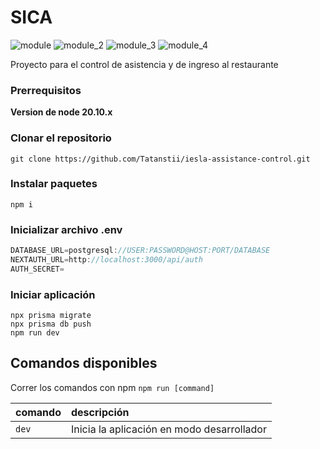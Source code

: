 # SICA


![module](https://github.com/user-attachments/assets/65329bb8-1783-44ea-8613-1b753ab9e61e)
![module_2](https://github.com/user-attachments/assets/fb6bd95c-491b-4afe-85d6-0640a3a4377e)
![module_3](https://github.com/user-attachments/assets/b9963ec3-4bbc-44b9-bbc5-b5fd6e9ecb1c)
![module_4](https://github.com/user-attachments/assets/efc851af-2c7a-4664-8e78-2d8d74f55021)






Proyecto para el control de asistencia y de ingreso al restaurante

### Prerrequisitos

**Version de node 20.10.x**

### Clonar el repositorio

```shell
git clone https://github.com/Tatanstii/iesla-assistance-control.git
```

### Instalar paquetes

```shell
npm i
```

### Inicializar archivo .env

```js
DATABASE_URL=postgresql://USER:PASSWORD@HOST:PORT/DATABASE
NEXTAUTH_URL=http://localhost:3000/api/auth
AUTH_SECRET=

```

### Iniciar aplicación

```shell
npx prisma migrate
npx prisma db push
npm run dev
```

## Comandos disponibles

Correr los comandos con npm `npm run [command]`

| comando      | descripción                                                            |
| :----------- | :--------------------------------------------------------------------- |
| `dev`        | Inicia la aplicación en modo desarrollador                             |
